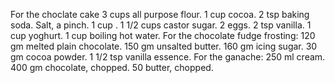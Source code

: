 For the choclate cake
3 cups all purpose flour.
1 cup cocoa.
2 tsp baking soda.
Salt, a pinch.
1 cup .
1 1/2 cups castor sugar.
2 eggs.
2 tsp vanilla.
1 cup yoghurt.
1 cup boiling hot water.
For the chocolate fudge frosting:
120 gm melted plain chocolate.
150 gm unsalted butter.
160 gm icing sugar.
30 gm cocoa powder.
1 1/2 tsp vanilla essence.
For the ganache:
250 ml cream.
400 gm chocolate, chopped.
50 butter, chopped.
